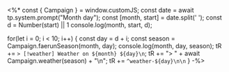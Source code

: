 <%* 
const { Campaign } = window.customJS;
const date = await tp.system.prompt("Month day");
const [month, start] = date.split(' ');
const d = Number(start) || 1
console.log(month, start, d);

for(let i = 0; i < 10; i++) {
    const day = d + i;
    const season = Campaign.faerunSeason(month, day);
    console.log(month, day, season);
    tR += `> [!weather] Weather on ${month} ${day}\n`;
    tR += "> " + await Campaign.weather(season) + "\n";
    tR += `^weather-${day}\n\n`
}
-%>
